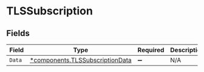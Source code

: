# TLSSubscription


## Fields

| Field                                                                             | Type                                                                              | Required                                                                          | Description                                                                       |
| --------------------------------------------------------------------------------- | --------------------------------------------------------------------------------- | --------------------------------------------------------------------------------- | --------------------------------------------------------------------------------- |
| `Data`                                                                            | [*components.TLSSubscriptionData](../../models/components/tlssubscriptiondata.md) | :heavy_minus_sign:                                                                | N/A                                                                               |